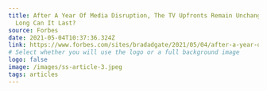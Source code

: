 ```yaml
---
title: After A Year Of Media Disruption, The TV Upfronts Remain Unchanged. How
  Long Can It Last?
source: Forbes
date: 2021-05-04T10:37:36.324Z
link: https://www.forbes.com/sites/bradadgate/2021/05/04/after-a-year-of-media-disruption-the-tv-upfronts-remain-unchanged-how-long-can-it-last/?sh=3e10c00c5b12
# Select whether you will use the logo or a full background image
logo: false
image: /images/ss-article-3.jpeg
tags: articles
---
```

